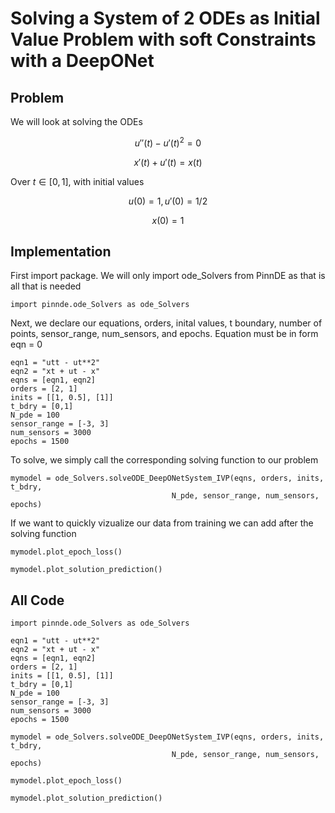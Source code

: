 # Solving a System of 2 ODEs as Initial Value Problem with soft Constraints with a DeepONet

## Problem
We will look at solving the ODEs

$$u''(t) - u'(t)^2 = 0$$

$$x'(t) + u'(t) = x(t)$$

Over $t\in[0,1]$, with initial values

$$u(0) = 1, u'(0) = 1/2$$

$$x(0) = 1$$

## Implementation

First import package. We will only import ode_Solvers from PinnDE as that is all that is needed

    import pinnde.ode_Solvers as ode_Solvers

Next, we declare our equations, orders, inital values, t boundary, number of points, sensor_range, num_sensors, and epochs. 
Equation must be in form eqn = 0

    eqn1 = "utt - ut**2"
    eqn2 = "xt + ut - x"
    eqns = [eqn1, eqn2]
    orders = [2, 1]
    inits = [[1, 0.5], [1]]
    t_bdry = [0,1]
    N_pde = 100
    sensor_range = [-3, 3]
    num_sensors = 3000
    epochs = 1500

To solve, we simply call the corresponding solving function to our problem

    mymodel = ode_Solvers.solveODE_DeepONetSystem_IVP(eqns, orders, inits, t_bdry, 
                                        N_pde, sensor_range, num_sensors, epochs)

If we want to quickly vizualize our data from training we can add after the solving function

    mymodel.plot_epoch_loss()

    mymodel.plot_solution_prediction()

## All Code

    import pinnde.ode_Solvers as ode_Solvers

    eqn1 = "utt - ut**2"
    eqn2 = "xt + ut - x"
    eqns = [eqn1, eqn2]
    orders = [2, 1]
    inits = [[1, 0.5], [1]]
    t_bdry = [0,1]
    N_pde = 100
    sensor_range = [-3, 3]
    num_sensors = 3000
    epochs = 1500

    mymodel = ode_Solvers.solveODE_DeepONetSystem_IVP(eqns, orders, inits, t_bdry, 
                                        N_pde, sensor_range, num_sensors, epochs)

    mymodel.plot_epoch_loss()

    mymodel.plot_solution_prediction()
